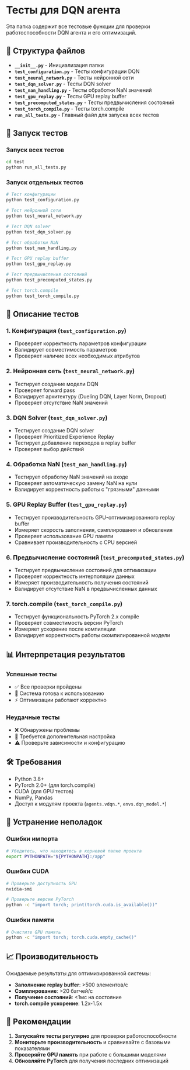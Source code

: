 # Тесты для DQN агента

Эта папка содержит все тестовые функции для проверки работоспособности DQN агента и его оптимизаций.

## 📁 Структура файлов

- **`__init__.py`** - Инициализация папки
- **`test_configuration.py`** - Тесты конфигурации DQN
- **`test_neural_network.py`** - Тесты нейронной сети
- **`test_dqn_solver.py`** - Тесты DQN solver
- **`test_nan_handling.py`** - Тесты обработки NaN значений
- **`test_gpu_replay.py`** - Тесты GPU replay buffer
- **`test_precomputed_states.py`** - Тесты предвычисления состояний
- **`test_torch_compile.py`** - Тесты torch.compile
- **`run_all_tests.py`** - Главный файл для запуска всех тестов

## 🚀 Запуск тестов

### Запуск всех тестов
```bash
cd test
python run_all_tests.py
```

### Запуск отдельных тестов
```bash
# Тест конфигурации
python test_configuration.py

# Тест нейронной сети
python test_neural_network.py

# Тест DQN solver
python test_dqn_solver.py

# Тест обработки NaN
python test_nan_handling.py

# Тест GPU replay buffer
python test_gpu_replay.py

# Тест предвычисления состояний
python test_precomputed_states.py

# Тест torch.compile
python test_torch_compile.py
```

## 🧪 Описание тестов

### 1. Конфигурация (`test_configuration.py`)
- Проверяет корректность параметров конфигурации
- Валидирует совместимость параметров
- Проверяет наличие всех необходимых атрибутов

### 2. Нейронная сеть (`test_neural_network.py`)
- Тестирует создание модели DQN
- Проверяет forward pass
- Валидирует архитектуру (Dueling DQN, Layer Norm, Dropout)
- Проверяет отсутствие NaN значений

### 3. DQN Solver (`test_dqn_solver.py`)
- Тестирует создание DQN solver
- Проверяет Prioritized Experience Replay
- Тестирует добавление переходов в replay buffer
- Проверяет выбор действий

### 4. Обработка NaN (`test_nan_handling.py`)
- Тестирует обработку NaN значений на входе
- Проверяет автоматическую замену NaN на нули
- Валидирует корректность работы с "грязными" данными

### 5. GPU Replay Buffer (`test_gpu_replay.py`)
- Тестирует производительность GPU-оптимизированного replay buffer
- Измеряет скорость заполнения, сэмплирования и обновления
- Проверяет использование GPU памяти
- Сравнивает производительность с CPU версией

### 6. Предвычисление состояний (`test_precomputed_states.py`)
- Тестирует предвычисление состояний для оптимизации
- Проверяет корректность интерполяции данных
- Измеряет производительность получения состояний
- Валидирует отсутствие NaN в предвычисленных данных

### 7. torch.compile (`test_torch_compile.py`)
- Тестирует функциональность PyTorch 2.x compile
- Проверяет совместимость версии PyTorch
- Измеряет ускорение после компиляции
- Валидирует корректность работы скомпилированной модели

## 📊 Интерпретация результатов

### Успешные тесты
- ✅ Все проверки пройдены
- 🚀 Система готова к использованию
- ⚡ Оптимизации работают корректно

### Неудачные тесты
- ❌ Обнаружены проблемы
- 🔧 Требуется дополнительная настройка
- ⚠️ Проверьте зависимости и конфигурацию

## 🛠️ Требования

- Python 3.8+
- PyTorch 2.0+ (для torch.compile)
- CUDA (для GPU тестов)
- NumPy, Pandas
- Доступ к модулям проекта (`agents.vdqn.*`, `envs.dqn_model.*`)

## 🔧 Устранение неполадок

### Ошибки импорта
```bash
# Убедитесь, что находитесь в корневой папке проекта
export PYTHONPATH="${PYTHONPATH}:/app"
```

### Ошибки CUDA
```bash
# Проверьте доступность GPU
nvidia-smi

# Проверьте версию PyTorch
python -c "import torch; print(torch.cuda.is_available())"
```

### Ошибки памяти
```bash
# Очистите GPU память
python -c "import torch; torch.cuda.empty_cache()"
```

## 📈 Производительность

Ожидаемые результаты для оптимизированной системы:
- **Заполнение replay buffer**: >500 элементов/с
- **Сэмплирование**: >20 батчей/с
- **Получение состояний**: <1мс на состояние
- **torch.compile ускорение**: 1.2x-1.5x

## 🎯 Рекомендации

1. **Запускайте тесты регулярно** для проверки работоспособности
2. **Мониторьте производительность** и сравнивайте с базовыми показателями
3. **Проверяйте GPU память** при работе с большими моделями
4. **Обновляйте PyTorch** для получения последних оптимизаций
